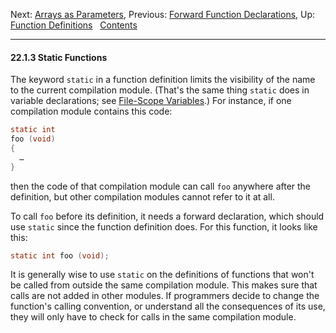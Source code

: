 Next: [Arrays as Parameters](Arrays-as-Parameters.md), Previous:
[Forward Function Declarations](Forward-Function-Declarations.md), Up:
[Function Definitions](Function-Definitions.md)  
[Contents](index.md#SEC_Contents "Table of contents")  

------------------------------------------------------------------------


#### 22.1.3 Static Functions 


The keyword `static` in a function definition limits the visibility of
the name to the current compilation module. (That's the same thing
`static` does in variable declarations; see [File-Scope
Variables](File_002dScope-Variables.md).) For instance, if one
compilation module contains this code:

``` C
static int
foo (void)
{
  …
}
```

then the code of that compilation module can call `foo` anywhere after
the definition, but other compilation modules cannot refer to it at all.


To call `foo` before its definition, it needs a forward declaration,
which should use `static` since the function definition does. For this
function, it looks like this:

``` C
static int foo (void);
```

It is generally wise to use `static` on the definitions of functions
that won't be called from outside the same compilation module. This
makes sure that calls are not added in other modules. If programmers
decide to change the function's calling convention, or understand all
the consequences of its use, they will only have to check for calls in
the same compilation module.
